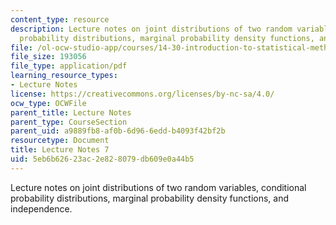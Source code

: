 ```yaml
---
content_type: resource
description: Lecture notes on joint distributions of two random variables, conditional
  probability distributions, marginal probability density functions, and independence.
file: /ol-ocw-studio-app/courses/14-30-introduction-to-statistical-methods-in-economics-spring-2009/5eb6b62623ac2e828079db609e0a44b5_MIT14_30s09_lec07.pdf
file_size: 193056
file_type: application/pdf
learning_resource_types:
- Lecture Notes
license: https://creativecommons.org/licenses/by-nc-sa/4.0/
ocw_type: OCWFile
parent_title: Lecture Notes
parent_type: CourseSection
parent_uid: a9889fb8-af0b-6d96-6edd-b4093f42bf2b
resourcetype: Document
title: Lecture Notes 7
uid: 5eb6b626-23ac-2e82-8079-db609e0a44b5
---
```

Lecture notes on joint distributions of two random variables, conditional probability distributions, marginal probability density functions, and independence.